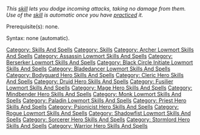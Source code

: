 *This [skill](:Category:_Skills.md "wikilink") lets you dodge incoming
attacks, taking no damage from them. Use of the
[skill](:Category:_Skills.md "wikilink") is automatic once you have
[practiced](Practice.md "wikilink") it.*

Prerequisite(s): none.

Syntax: none (automatic).

[Category: Skills And Spells](Category:_Skills_And_Spells "wikilink")
[Category: Skills](Category:_Skills "wikilink") [Category: Archer
Lowmort Skills And
Spells](Category:_Archer_Lowmort_Skills_And_Spells "wikilink")
[Category: Assassin Lowmort Skills And
Spells](Category:_Assassin_Lowmort_Skills_And_Spells "wikilink")
[Category: Berserker Lowmort Skills And
Spells](Category:_Berserker_Lowmort_Skills_And_Spells "wikilink")
[Category: Black Circle Initiate Lowmort Skills And
Spells](Category:_Black_Circle_Initiate_Lowmort_Skills_And_Spells "wikilink")
[Category: Bladedancer Lowmort Skills And
Spells](Category:_Bladedancer_Lowmort_Skills_And_Spells "wikilink")
[Category: Bodyguard Hero Skills And
Spells](Category:_Bodyguard_Hero_Skills_And_Spells "wikilink")
[Category: Cleric Hero Skills And
Spells](Category:_Cleric_Hero_Skills_And_Spells "wikilink") [Category:
Druid Hero Skills And
Spells](Category:_Druid_Hero_Skills_And_Spells "wikilink") [Category:
Fusilier Lowmort Skills And
Spells](Category:_Fusilier_Lowmort_Skills_And_Spells "wikilink")
[Category: Mage Hero Skills And
Spells](Category:_Mage_Hero_Skills_And_Spells "wikilink") [Category:
Mindbender Hero Skills And
Spells](Category:_Mindbender_Hero_Skills_And_Spells "wikilink")
[Category: Monk Lowmort Skills And
Spells](Category:_Monk_Lowmort_Skills_And_Spells "wikilink") [Category:
Paladin Lowmort Skills And
Spells](Category:_Paladin_Lowmort_Skills_And_Spells "wikilink")
[Category: Priest Hero Skills And
Spells](Category:_Priest_Hero_Skills_And_Spells "wikilink") [Category:
Psionicist Hero Skills And
Spells](Category:_Psionicist_Hero_Skills_And_Spells "wikilink")
[Category: Rogue Lowmort Skills And
Spells](Category:_Rogue_Lowmort_Skills_And_Spells "wikilink") [Category:
Shadowfist Lowmort Skills And
Spells](Category:_Shadowfist_Lowmort_Skills_And_Spells "wikilink")
[Category: Sorcerer Hero Skills And
Spells](Category:_Sorcerer_Hero_Skills_And_Spells "wikilink") [Category:
Stormlord Hero Skills And
Spells](Category:_Stormlord_Hero_Skills_And_Spells "wikilink")
[Category: Warrior Hero Skills And
Spells](Category:_Warrior_Hero_Skills_And_Spells "wikilink")
